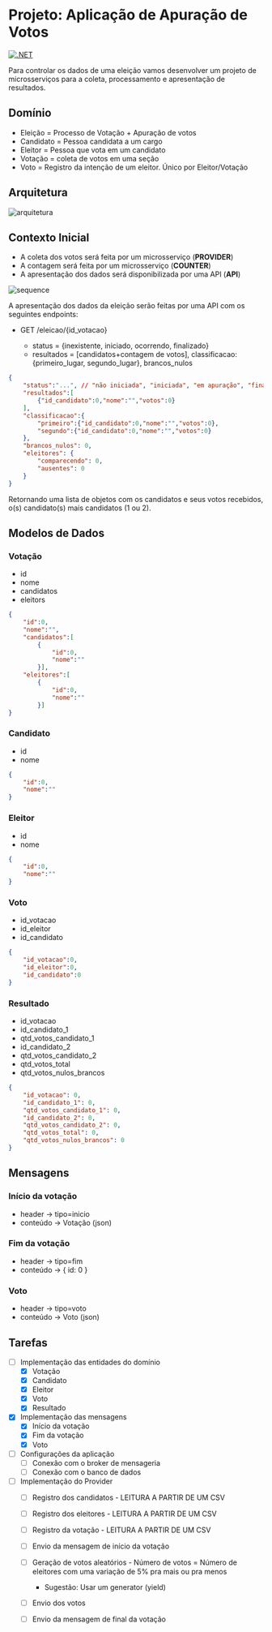 # Projeto: Aplicação de Apuração de Votos

[![.NET](https://github.com/guionardo/eleicoes-ambevtech/actions/workflows/dotnet.yml/badge.svg)](https://github.com/guionardo/eleicoes-ambevtech/actions/workflows/dotnet.yml)

Para controlar os dados de uma eleição vamos desenvolver um projeto de microsserviços para a coleta, processamento e apresentação de resultados.

## Domínio

* Eleição = Processo de Votação + Apuração de votos
* Candidato = Pessoa candidata a um cargo
* Eleitor = Pessoa que vota em um candidato
* Votação = coleta de votos em uma seção
* Voto = Registro da intenção de um eleitor. Único por Eleitor/Votação
  
## Arquitetura

![arquitetura](Docs/08_projeto_arquitetura.svg)

## Contexto Inicial

* A coleta dos votos será feita por um microsserviço (**PROVIDER**)
* A contagem será feita por um  microsserviço (**COUNTER**)
* A apresentação dos dados será disponibilizada por uma API (**API**)

![sequence](Docs/08_sequence_diagram.svg)

A apresentação dos dados da eleição serão feitas por uma API com os seguintes endpoints:

* GET /eleicao/{id_votacao}
  
  * status = {inexistente, iniciado, ocorrendo, finalizado}
  * resultados = [candidatos+contagem de votos], classificacao:{primeiro_lugar, segundo_lugar}, brancos_nulos

```json
{
    "status":"...", // "não iniciada", "iniciada", "em apuração", "finalizada"
    "resultados":[
        {"id_candidato":0,"nome":"","votos":0}
    ],
    "classificacao":{
        "primeiro":{"id_candidato":0,"nome":"","votos":0},
        "segundo":{"id_candidato":0,"nome":"","votos":0}
    },
    "brancos_nulos": 0,
    "eleitores": {
        "comparecendo": 0,
        "ausentes": 0
    }
}
```

Retornando uma lista de objetos com os candidatos e seus votos recebidos, o(s) candidato(s) mais candidatos (1 ou 2).

## Modelos de Dados

### Votação

* id
* nome
* candidatos
* eleitors

```json
{
    "id":0,
    "nome":"",
    "candidatos":[
        {
            "id":0,
            "nome":""
        }],
    "eleitores":[
        {
            "id":0,
            "nome":""
        }]
}
```

### Candidato

* id
* nome

```json
{
    "id":0,
    "nome":""
}
```

### Eleitor

* id
* nome

```json
{
    "id":0,
    "nome":""
}
```

### Voto

* id_votacao
* id_eleitor
* id_candidato

```json
{
    "id_votacao":0,
    "id_eleitor":0,
    "id_candidato":0
}
```

### Resultado

* id_votacao
* id_candidato_1
* qtd_votos_candidato_1
* id_candidato_2
* qtd_votos_candidato_2
* qtd_votos_total
* qtd_votos_nulos_brancos

```json
{
    "id_votacao": 0,
    "id_candidato_1": 0,
    "qtd_votos_candidato_1": 0,
    "id_candidato_2": 0,
    "qtd_votos_candidato_2": 0,
    "qtd_votos_total": 0,
    "qtd_votos_nulos_brancos": 0
}
```

## Mensagens

### Início da votação

* header -> tipo=inicio
* conteúdo -> Votação (json)

### Fim da votação

* header -> tipo=fim
* conteúdo -> { id: 0 }

### Voto

* header -> tipo=voto
* conteúdo -> Voto (json)

## Tarefas

- [ ] Implementação das entidades do domínio
    - [x] Votação
    - [x] Candidato
    - [x] Eleitor
    - [x] Voto
    - [x] Resultado
- [x] Implementação das mensagens
    - [x] Início da votação
    - [x] Fim da votação
    - [x] Voto
- [ ] Configurações da aplicação
    - [ ] Conexão com o broker de mensageria
    - [ ] Conexão com o banco de dados
- [ ] Implementação do Provider
    - [ ] Registro dos candidatos - LEITURA A PARTIR DE UM CSV
    - [ ] Registro dos eleitores - LEITURA A PARTIR DE UM CSV
    - [ ] Registro da votação - LEITURA A PARTIR DE UM CSV
    - [ ] Envio da mensagem de início da votação
    - [ ] Geração de votos aleatórios - Número de votos = Número de eleitores com uma variação de 5% pra mais ou pra menos
        - Sugestão: Usar um generator (yield)
    - [ ] Envio dos votos
    - [ ] Envio da mensagem de final da votação



